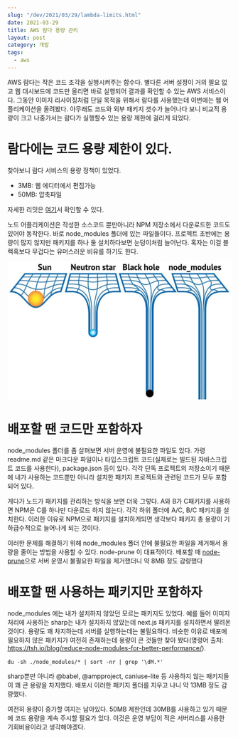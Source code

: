 ```yaml
---
slug: "/dev/2021/03/29/lambda-limits.html"
date: 2021-03-29
title: AWS 람다 용량 관리
layout: post
category: 개발
tags:
  - aws
---
```


AWS 람다는 작은 코드 조각을 실행시켜주는 함수다.
별다른 서버 설정이 거의 필요 없고 웹 대시보드에 코드만 올리면 바로 실행되어 결과를 확인할 수 있는 AWS 서비스이다.
그동안 이미지 리사이징처럼 단일 목적을 위해서 람다를 사용했는데 이번에는 웹 어플리케이션을 올려봤다.
아무래도 코드와 외부 패키지 갯수가 늘어나다 보니 비교적 용량이 크고 나중가서는 람다가 실행할수 있는 용량 제한에 걸리게 되었다.

# 람다에는 코드 용량 제한이 있다.

찾아보니 람다 서비스의 용량 정책이 있었다.

- 3MB: 웹 에디터에서 편집가능
- 50MB: 압축파일

자세한 리밋은 [여기](https://docs.aws.amazon.com/ko_kr/lambda/latest/dg/gettingstarted-limits.html)서 확인할 수 있다.

노드 어플리케이션은 작성한 소스코드 뿐만아니라 NPM 저장소에서 다운로드한 코드도 있어야 동작한다.
바로 node_modules 폴더에 있는 파일들이다.
프로젝트 초반에는 용량이 많지 않지만 패키지를 하나 둘 설치하다보면 눈덩이처럼 늘어난다.
혹자는 이걸 블랙혹보다 무겁다는 유머스러운 비유를 하기도 한다.

![블랙홀보다 무거운 노드 모듈](./2021-03-29-lambda-limits.jpg)

# 배포할 땐 코드만 포함하자

node_modules 폴더를 좀 살펴보면 서버 운영에 불필요한 파일도 있다.
가령 readme.md 같은 마크다운 파일이나 타입스크립트 코드(실제로는 빌드된 자바스크립트 코드를 사용한다), package.json 등이 있다.
각각 단독 프로젝트의 저장소이기 때문에 내가 사용하는 코드뿐만 아니라 설치한 패키지 프로젝트와 관련된 코드가 모두 포함되어 있다.

게다가 노드가 패키지를 관리하는 방식을 보면 더욱 그렇다.
A와 B가 C패키지를 사용하면 NPM은 C를 하나만 다운로드 하지 않는다.
각각 하위 폴더에 A/C, B/C 패키지를 설치한다.
이러한 이유로 NPM으로 패키지를 설치하게되면 생각보다 패키지 총 용량이 기하급수적으로 늘어나게 되는 것이다.

이러한 문제를 해결하기 위해 node_modules 폴더 안에 불필요한 파일을 제거해서 용량을 줄이는 방법을 사용할 수 있다.
node-prune 이 대표적이다.
배포할 때 [node-prune](https://www.npmjs.com/package/node-prune)으로 서버 운영시 불필요한 파일을 제거했더니 약 8MB 정도 감량했다

# 배포할 땐 사용하는 패키지만 포함하자

node_modules 에는 내가 설치하지 않았던 모르는 패키지도 있었다.
예를 들어 이미지 처리에 사용하는 sharp는 내가 설치하지 않았는데 next.js 패키지를 설치하면서 딸려온 것이다.
용량도 꽤 차지하는데 서버를 실행하는데는 불필요하다.
비슷한 이유로 배포에 필요하지 않은 패키지가 여전히 존재하는데 용량이 큰 것들만 찾아 봤다(명령어 출처: https://tsh.io/blog/reduce-node-modules-for-better-performance/).

```
du -sh ./node_modules/* | sort -nr | grep '\dM.*'
```

sharp뿐만 아니라 @babel, @ampproject, caniuse-lite 등 사용하지 않는 패키지들이 꽤 큰 용량을 차지했다.
배포시 이러한 패키지 폴더를 지우고 나니 약 13MB 정도 감량했다.

여전히 용량이 증가할 여지는 남아있다.
50MB 제한인데 30MB를 사용하고 있기 때문에 코드 용량을 계속 주시할 필요가 있다.
이것은 운영 부담이 적은 서버리스를 사용한 기회비용이라고 생각해야겠다.
